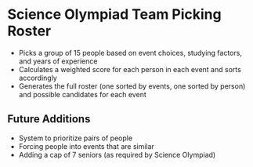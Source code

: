 # Science Olympiad Team Picking Roster

- Picks a group of 15 people based on event choices, studying factors, and years of experience
- Calculates a weighted score for each person in each event and sorts accordingly
- Generates the full roster (one sorted by events, one sorted by person) and possible candidates for each event

## Future Additions

- System to prioritize pairs of people
- Forcing people into events that are similar
- Adding a cap of 7 seniors (as required by Science Olympiad)
